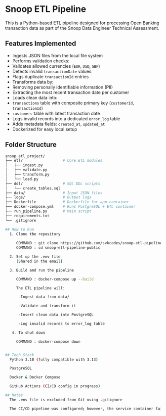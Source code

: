 # Snoop ETL Pipeline

This is a Python-based ETL pipeline designed for processing Open Banking transaction data as part of the Snoop Data Engineer Technical Assessment.

## Features Implemented

-  Ingests JSON files from the local file system
-  Performs validation checks:
  - Validates allowed currencies (`EUR`, `USD`, `GBP`)
  - Detects invalid `transactionDate` values
  - Flags duplicate `transactionId` entries
-  Transforms data by:
  - Removing personally identifiable information (PII)
  - Extracting the most recent transaction date per customer
-  Loads clean data into:
  - `transactions` table with composite primary key (`customerId`, `transactionId`)
  - `customers` table with latest transaction date
-  Logs invalid records into a dedicated `error_log` table
-  Adds metadata fields: `created_at`, `updated_at`
-  Dockerized for easy local setup

## Folder Structure

```bash
snoop_etl_project/
├── etl/                  # Core ETL modules
│   ├── ingest.py
│   ├── validate.py
│   ├── transform.py
│   └── load.py
├── ddl/                  # SQL DDL scripts
│   └── create_tables.sql
├── data/                 # Input JSON files
├── logs/                 # Output logs
├── Dockerfile            # Dockerfile for app container
├── docker-compose.yml    # Runs PostgreSQL + ETL container
├── run_pipeline.py       # Main script
├── requirements.txt
└── .gitignore

## How to Run
  1. Clone the repository
     
     COMMAND : git clone https://github.com/svkcodes/snoop-etl-pipeline-public.git
     COMMAND : cd snoop-etl-pipeline-public

  2. Set up the .env file
     (Shared in the email)

  3. Build and run the pipeline

     COMMAND : docker-compose up --build

     The ETL pipeline will:

      -Ingest data from data/

      -Validate and transform it

      -Insert clean data into PostgreSQL

      -Log invalid records to error_log table

   4. To shut down

     COMMAND : docker-compose down


## Tech Stack
  Python 3.10 (fully compatible with 3.13)

  PostgreSQL

  Docker & Docker Compose

  GitHub Actions (CI/CD config in progress)

## Notes
  The .env file is excluded from Git using .gitignore

  The CI/CD pipeline was configured; however, the service container failed to initialize due to GitHub-hosted runners' environment limitations. With more time, I would containerize the DB layer or mock it for successful GitHub Action validation.